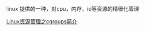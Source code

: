 linux 提供的一种，对cpu，内存，io等资源的精细化管理





[Linux资源管理之cgroups简介](https://tech.meituan.com/2015/03/31/cgroups.html)

